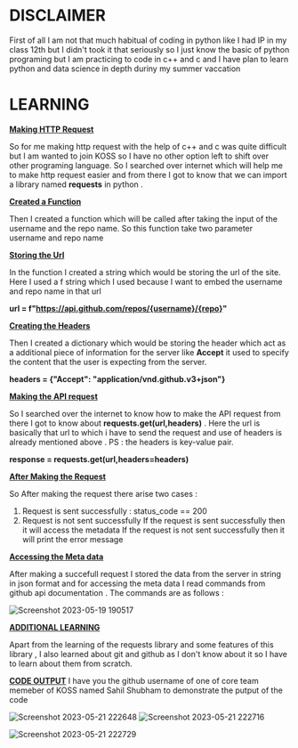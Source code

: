# DISCLAIMER
First of all I am not that much habitual of coding in python like I had IP in my class 12th but I didn't took it that seriously so I just know the basic of python programing but I am practicing to code in c++ and c and I have plan to learn python and data science in depth duriny my summer vaccation

# LEARNING 
**<ins>Making HTTP Request</ins>**

So for me making http request with the help of c++ and c was quite difficult but I am wanted to join KOSS so I have no other option left to shift over other programing language. So I searched over internet which will help me to make http request easier and from there I got to know that we can import a library named **requests** in python . 

**<ins>Created a Function</ins>**

Then I created a function which will be called after taking the input of the username and the repo name. So this function take two parameter username and repo name  

**<ins>Storing the Url</ins>** 

In the function I created a string which would be storing the url of the site. Here I used a f string which I used because I want to embed the username and repo name in that url

**url = f"https://api.github.com/repos/{username}/{repo}"**

**<ins>Creating the Headers</ins>**

Then I created a dictionary which would be storing the header which act as a additional piece of information for the server like **Accept** it used to specify the content that the user is expecting from the server.

**headers = {"Accept": "application/vnd.github.v3+json"}**

**<ins>Making the API request</ins>**

So I searched over the internet to know how to make the API request from there I got to know about **requests.get(url,headers)** . Here the url is basically that url to which i have to send the request and use of headers is already mentioned above . PS : the headers is key-value pair.

**response = requests.get(url,headers=headers)**

**<ins>After Making the Request</ins>** 

So After making the request there arise two cases :
1) Request is sent successfully : status_code == 200
2) Request is not sent successfully 
If the request is sent successfully then it will access the metadata
If the request is not sent successfully then it will print the error message

**<ins>Accessing the Meta data</ins>**

After making a succefull request I stored the data from the server in string in json format and for accessing the meta data I read commands from github api documentation . 
The commands are as follows : 


![Screenshot 2023-05-19 190517](https://github.com/Garvit1721/Code-of-task/assets/128980420/71664ac7-79a9-4211-94ce-70a9ff595fc3)

**<ins>ADDITIONAL LEARNING</ins>**

Apart from the learning of the requests library and some features of this library , I also learned about git and github as I don't know about it so I have to learn about them from scratch.

**<ins>CODE OUTPUT</ins>**
  I have you the github username of one of core team memeber of KOSS named Sahil Shubham to demonstrate the putput of the code
  
![Screenshot 2023-05-21 222648](https://github.com/Garvit1721/Code-of-task/assets/128980420/84f02150-1f51-4753-bf34-aeb943d05cfc)           ![Screenshot 2023-05-21 222716](https://github.com/Garvit1721/Code-of-task/assets/128980420/24540c49-c8c6-4931-ad5e-e5248a308cf0)

  ![Screenshot 2023-05-21 222729](https://github.com/Garvit1721/Code-of-task/assets/128980420/b60ad30a-e41e-44d5-a20b-16fa062caf3b)




